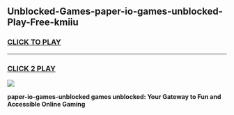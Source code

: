 
## Unblocked-Games-paper-io-games-unblocked-Play-Free-kmiiu
<h3>
<a href="https://premium76.site?title=paper-io-games-unblocked&ref=23A">CLICK TO PLAY</a></h3>
<hr>

<h3>
<a href="https://premium76.site?title=paper-io-games-unblocked&ref=23A">CLICK 2 PLAY</a>
  
</h3>

<a href="https://premium76.site?title=paper-io-games-unblocked&ref=23A"><img src="https://clearcache.store/games.png"></a>


**paper-io-games-unblocked games unblocked: Your Gateway to Fun and Accessible Online Gaming**
